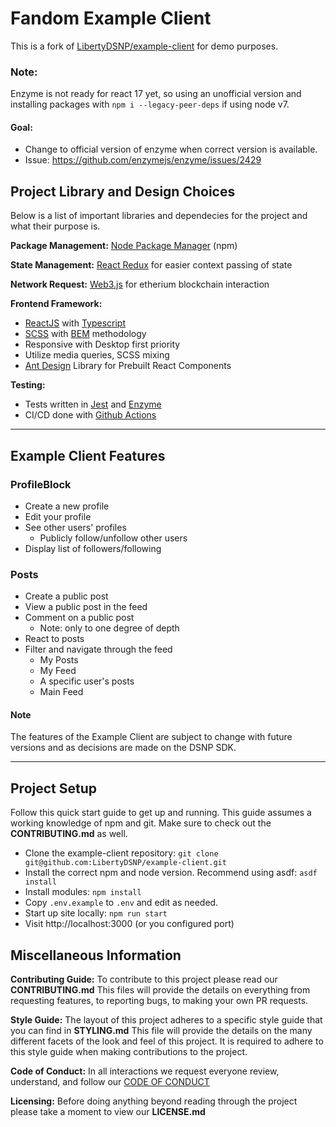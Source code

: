 # Fandom Example Client
This is a fork of [LibertyDSNP/example-client](https://github.com/LibertyDSNP/example-client) for demo purposes.

### Note:
Enzyme is not ready for react 17 yet, so using an unofficial version and installing
packages with `npm i --legacy-peer-deps` if using node v7.
#### Goal:
* Change to official version of enzyme when correct version is available.
* Issue: https://github.com/enzymejs/enzyme/issues/2429

## Project Library and Design Choices
Below is a list of important libraries and dependecies for the project and what their purpose is.

__Package Management:__ [Node Package Manager](https://www.npmjs.com) (npm)

__State Management:__ [React Redux](https://react-redux.js.org) for easier context passing of state

__Network Request:__ [Web3.js](https://web3js.readthedocs.io/en/v1.3.4/) for etherium blockchain interaction

__Frontend Framework:__
* [ReactJS](https://reactjs.org) with [Typescript](https://www.typescriptlang.org)
* [SCSS](https://sass-lang.com) with [BEM](https://en.bem.info/methodology/css/) methodology
* Responsive with Desktop first priority
* Utilize media queries, SCSS mixing
* [Ant Design](https://ant.design) Library for Prebuilt React Components

__Testing:__
* Tests written in [Jest](https://jestjs.io) and [Enzyme](https://enzymejs.github.io/enzyme/)
* CI/CD done with [Github Actions](https://github.com/features/actions)

***

## Example Client Features
### ProfileBlock
* Create a new profile
* Edit your profile
* See other users' profiles
  - Publicly follow/unfollow other users
* Display list of followers/following

### Posts
* Create a public post
* View a public post in the feed
* Comment on a public post
  - Note: only to one degree of depth
* React to posts
* Filter and navigate through the feed
  - My Posts
  - My Feed
  - A specific user's posts
  - Main Feed

#### Note
The features of the Example Client are subject to change with future versions and as decisions are made on the DSNP SDK.

***
## Project Setup
Follow this quick start guide to get up and running. This guide assumes a working knowledge of npm and git. Make sure to check out the __CONTRIBUTING.md__ as well.
* Clone the example-client repository: `git clone git@github.com:LibertyDSNP/example-client.git`
* Install the correct npm and node version. Recommend using asdf: `asdf install`
* Install modules: `npm install`
* Copy `.env.example` to `.env` and edit as needed.
* Start up site locally: `npm run start`
* Visit http://localhost:3000 (or you configured port)

## Miscellaneous Information

__Contributing Guide:__
To contribute to this project please read our __CONTRIBUTING.md__
This files will provide the details on everything from requesting features, to reporting bugs, to making your own PR requests.

__Style Guide:__
The layout of this project adheres to a specific style guide that you can find in __STYLING.md__
This file will provide the details on the many different facets of the look and feel of this project. It is required to adhere to this style guide when making contributions to the project.

__Code of Conduct:__
In all interactions we request everyone review, understand, and follow our [CODE OF CONDUCT](https://www.projectliberty.io/codeOfConduct.html)

__Licensing:__
Before doing anything beyond reading through the project please take a moment to view our __LICENSE.md__

